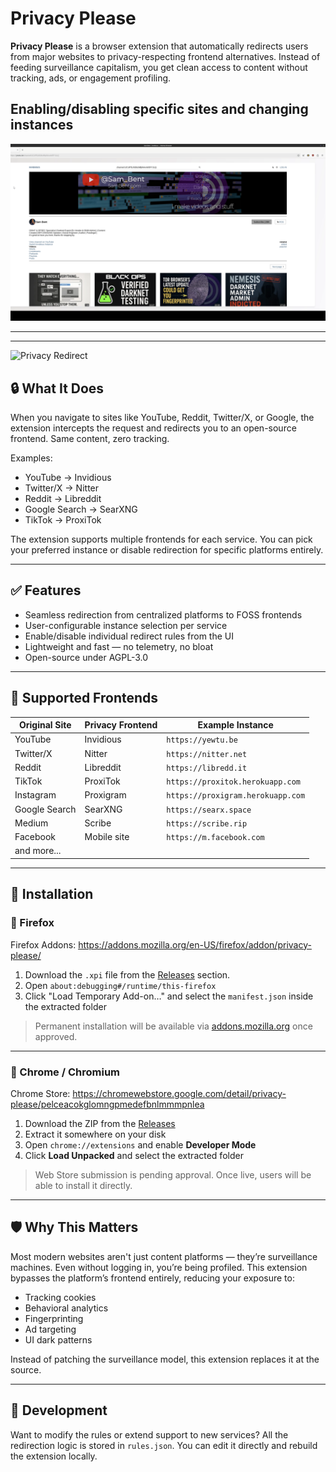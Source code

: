 # Privacy Please

**Privacy Please** is a browser extension that automatically redirects users from major websites to privacy-respecting frontend alternatives. Instead of feeding surveillance capitalism, you get clean access to content without tracking, ads, or engagement profiling.

## Enabling/disabling specific sites and changing instances

[![Enabling/disabling specific sites and changing instances](options_First_Frame.png)](options.mp4)

---
---
![Privacy Redirect](https://github.com/DoingFedTime/PrivacyRedirect/raw/main/example.gif)

## 🔒 What It Does

When you navigate to sites like YouTube, Reddit, Twitter/X, or Google, the extension intercepts the request and redirects you to an open-source frontend. Same content, zero tracking.

Examples:
- YouTube → Invidious
- Twitter/X → Nitter
- Reddit → Libreddit
- Google Search → SearXNG
- TikTok → ProxiTok

The extension supports multiple frontends for each service. You can pick your preferred instance or disable redirection for specific platforms entirely.

---

## ✅ Features

- Seamless redirection from centralized platforms to FOSS frontends
- User-configurable instance selection per service
- Enable/disable individual redirect rules from the UI
- Lightweight and fast — no telemetry, no bloat
- Open-source under AGPL-3.0

---

## 🔧 Supported Frontends

| Original Site  | Privacy Frontend | Example Instance |
|----------------|------------------|------------------|
| YouTube        | Invidious        | `https://yewtu.be` |
| Twitter/X      | Nitter           | `https://nitter.net` |
| Reddit         | Libreddit        | `https://libredd.it` |
| TikTok         | ProxiTok         | `https://proxitok.herokuapp.com` |
| Instagram      | Proxigram        | `https://proxigram.herokuapp.com` |
| Google Search  | SearXNG          | `https://searx.space` |
| Medium         | Scribe           | `https://scribe.rip` |
| Facebook       | Mobile site      | `https://m.facebook.com` |
| and more...

---

## 🚀 Installation

### 🦊 Firefox

Firefox Addons: https://addons.mozilla.org/en-US/firefox/addon/privacy-please/

1. Download the `.xpi` file from the [Releases](https://github.com/DoingFedTime/PrivacyRedirect/firefox/privacy-redirect.xpi) section.
2. Open `about:debugging#/runtime/this-firefox`
3. Click "Load Temporary Add-on…" and select the `manifest.json` inside the extracted folder

> Permanent installation will be available via [addons.mozilla.org](https://addons.mozilla.org/) once approved.

---

### 🧩 Chrome / Chromium
Chrome Store: https://chromewebstore.google.com/detail/privacy-please/pelceacokglomngpmedefbnlmmmpnlea

1. Download the ZIP from the [Releases](https://github.com/DoingFedTime/PrivacyRedirect/chrome/privacy-redirect-chrome-fixed.zip)
2. Extract it somewhere on your disk
3. Open `chrome://extensions` and enable **Developer Mode**
4. Click **Load Unpacked** and select the extracted folder

> Web Store submission is pending approval. Once live, users will be able to install it directly.

---

## 🛡️ Why This Matters

Most modern websites aren't just content platforms — they’re surveillance machines. Even without logging in, you’re being profiled. This extension bypasses the platform’s frontend entirely, reducing your exposure to:

- Tracking cookies
- Behavioral analytics
- Fingerprinting
- Ad targeting
- UI dark patterns

Instead of patching the surveillance model, this extension replaces it at the source.

---

## 🧪 Development

Want to modify the rules or extend support to new services? All the redirection logic is stored in `rules.json`. You can edit it directly and rebuild the extension locally.




